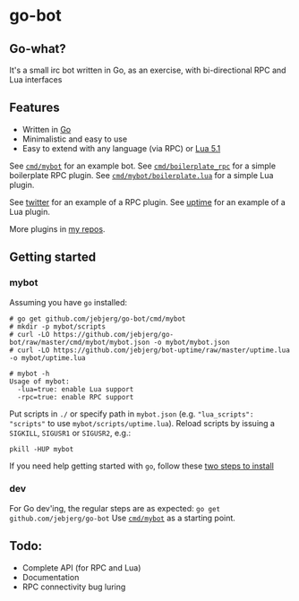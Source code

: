 # go-bot

## Go-what?
It's a small irc bot written in Go, as an exercise, with bi-directional RPC and Lua interfaces

## Features
* Written in [Go](http://golang.org)
* Minimalistic and easy to use
* Easy to extend with any language (via RPC) or [Lua 5.1](http://www.lua.org/manual/5.1/)

See [`cmd/mybot`](cmd/mybot) for an example bot.
See [`cmd/boilerplate_rpc`](cmd/boilerplate_rpc) for a simple boilerplate RPC plugin.
See [`cmd/mybot/boilerplate.lua`](cmd/mybot/boilerplate.lua) for a simple Lua plugin.

See [twitter](https://github.com/jebjerg/bot-twitter) for an example of a RPC plugin.
See [uptime](https://github.com/jebjerg/bot-uptime) for an example of a Lua plugin.

More plugins in [my repos](https://github.com/jebjerg?tab=repositories).

## Getting started
### mybot
Assuming you have `go` installed:
```
# go get github.com/jebjerg/go-bot/cmd/mybot
# mkdir -p mybot/scripts
# curl -LO https://github.com/jebjerg/go-bot/raw/master/cmd/mybot/mybot.json -o mybot/mybot.json
# curl -LO https://github.com/jebjerg/bot-uptime/raw/master/uptime.lua -o mybot/uptime.lua
```

```
# mybot -h
Usage of mybot:
  -lua=true: enable Lua support
  -rpc=true: enable RPC support
```
Put scripts in `./` or specify path in `mybot.json` (e.g. `"lua_scripts": "scripts"` to use `mybot/scripts/uptime.lua`).
Reload scripts by issuing a `SIGKILL`, `SIGUSR1` or `SIGUSR2`, e.g.:

```
pkill -HUP mybot
```

If you need help getting started with `go`, follow these [two steps to install](https://golang.org/doc/install#install)

### dev
For Go dev'ing, the regular steps are as expected: `go get github.com/jebjerg/go-bot`
Use [`cmd/mybot`](cmd/mybot) as a starting point.

## Todo:
* Complete API (for RPC and Lua)
* Documentation
* RPC connectivity bug luring
